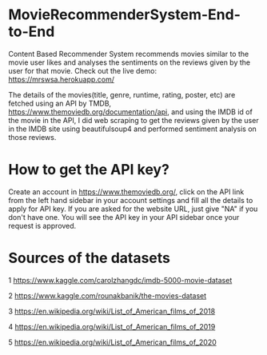 # MovieRecommenderSystem-End-to-End
Content Based Recommender System recommends movies similar to the movie user likes and analyses the sentiments on the reviews given by the user for that movie.
Check out the live demo: https://mrswsa.herokuapp.com/

The details of the movies(title, genre, runtime, rating, poster, etc) are fetched using an API by TMDB, https://www.themoviedb.org/documentation/api, and using the IMDB id of the movie in the API, I did web scraping to get the reviews given by the user in the IMDB site using beautifulsoup4 and performed sentiment analysis on those reviews.

# How to get the API key?
Create an account in https://www.themoviedb.org/, click on the API link from the left hand sidebar in your account settings and fill all the details to apply for API key. If you are asked for the website URL, just give "NA" if you don't have one. You will see the API key in your API sidebar once your request is approved.

# Sources of the datasets
1 https://www.kaggle.com/carolzhangdc/imdb-5000-movie-dataset

2 https://www.kaggle.com/rounakbanik/the-movies-dataset

3 https://en.wikipedia.org/wiki/List_of_American_films_of_2018

4 https://en.wikipedia.org/wiki/List_of_American_films_of_2019

5 https://en.wikipedia.org/wiki/List_of_American_films_of_2020

